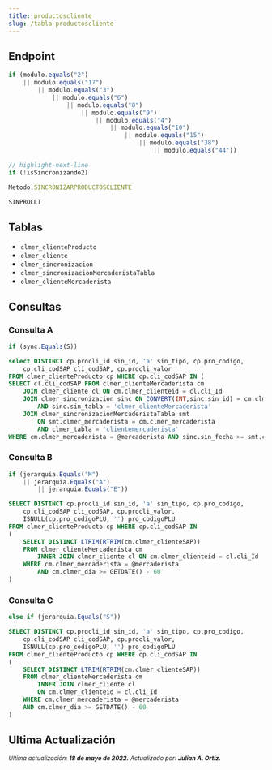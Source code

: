 ```yaml
---
title: productoscliente
slug: /tabla-productoscliente
---
```



## Endpoint

```js title="Condiciones"
if (modulo.equals("2") 
    || modulo.equals("17") 
        || modulo.equals("3") 
            || modulo.equals("6") 
                || modulo.equals("8") 
                    || modulo.equals("9") 
                        || modulo.equals("4") 
                            || modulo.equals("10") 
                                || modulo.equals("15") 
                                    || modulo.equals("38") 
                                        || modulo.equals("44"))

// highlight-next-line
if (!isSincronizando2)
```

```js title="EndPoint"
Metodo.SINCRONIZARPRODUCTOSCLIENTE

SINPROCLI
```

## Tablas

- ```clmer_clienteProducto```
- ```clmer_cliente```
- ```clmer_sincronizacion```
- ```clmer_sincronizacionMercaderistaTabla```
- ```clmer_clienteMercaderista```

## Consultas

### Consulta A

```js title="Condiciones"
if (sync.Equals(S))
```

```sql title="Query"
select DISTINCT cp.procli_id sin_id, 'a' sin_tipo, cp.pro_codigo, 
    cp.cli_codSAP cli_codSAP, cp.procli_valor 
FROM clmer_clienteProducto cp WHERE cp.cli_codSAP IN (
SELECT cl.cli_codSAP FROM clmer_clienteMercaderista cm 
    JOIN clmer_cliente cl ON cm.clmer_clienteid = cl.cli_Id
    JOIN clmer_sincronizacion sinc ON CONVERT(INT,sinc.sin_id) = cm.clme_id 
        AND sinc.sin_tabla = 'clmer_clienteMercaderista'
    JOIN clmer_sincronizacionMercaderistaTabla smt 
        ON smt.clmer_mercaderista = cm.clmer_mercaderista 
        AND clmer_tabla = 'clientemercaderista'
WHERE cm.clmer_mercaderista = @mercaderista AND sinc.sin_fecha >= smt.clmer_fecha)
```

### Consulta B

```js title="Condiciones"
if (jerarquia.Equals("M") 
    || jerarquia.Equals("A") 
        || jerarquia.Equals("E"))
```

```sql title="Query"
SELECT DISTINCT cp.procli_id sin_id, 'a' sin_tipo, cp.pro_codigo, 
    cp.cli_codSAP cli_codSAP, cp.procli_valor, 
    ISNULL(cp.pro_codigoPLU, '') pro_codigoPLU
FROM clmer_clienteProducto cp WHERE cp.cli_codSAP IN 
(
    SELECT DISTINCT LTRIM(RTRIM(cm.clmer_clienteSAP)) 
    FROM clmer_clienteMercaderista cm
        INNER JOIN clmer_cliente cl ON cm.clmer_clienteid = cl.cli_Id
    WHERE cm.clmer_mercaderista = @mercaderista 
        AND cm.clmer_dia >= GETDATE() - 60
)
```

### Consulta C

```js title="Condiciones"
else if (jerarquia.Equals("S"))
```

```sql title="Query"
SELECT DISTINCT cp.procli_id sin_id, 'a' sin_tipo, cp.pro_codigo, 
    cp.cli_codSAP cli_codSAP, cp.procli_valor, 
    ISNULL(cp.pro_codigoPLU, '') pro_codigoPLU
FROM clmer_clienteProducto cp WHERE cp.cli_codSAP IN 
(
    SELECT DISTINCT LTRIM(RTRIM(cm.clmer_clienteSAP)) 
    FROM clmer_clienteMercaderista cm
        INNER JOIN clmer_cliente cl 
        ON cm.clmer_clienteid = cl.cli_Id
    WHERE cm.clmer_mercaderista = @mercaderista 
    AND cm.clmer_dia >= GETDATE() - 60
) 
```

## Ultima Actualización

<div class="ultima-actualizacion">
  <small>
    <i>
      Ultima actualización:
      <b> 18 de mayo de 2022.</b>
    </i>
  </small>

  <small>
    <i>
      Actualizado por:
      <b> Julian A. Ortiz.</b>
    </i>
  </small>
</div>